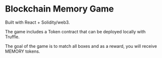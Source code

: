 # Blockchain Memory Game

Built with React + Solidity/web3.

The game includes a Token contract that can be deployed locally with Truffle.

The goal of the game is to match all boxes and as a reward, you will receive MEMORY tokens.
